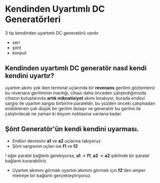 # Kendinden Uyartımlı DC Generatörleri

3 tip kendinden uyartımlı DC generatörü vardır

- seri
- şönt
- konput

## Kendinden uyartımlı DC generatör nasıl kendi kendini uyartır?

uyartım akımı yok iken terminal uçlarında bir **revenans** gerilimi gözlemleriz bu revenans geriliminin mantığı, cihazı daha önceden çalıştırdığımızda cihazın kutuplarında **artık miknatisiyet** akımı bırakıyor, burada endüvi sargısı ile uyartım sargısı birbirine paraleldir, bu yüzden önceki çalışmadan endüklenen çok düşük bir gerilim dolaşır ve generatör bu gerilim ile çalıştırılacak ne zaman ki doyum noktasına varılana kadar.

## Şönt Generatör'ün kendi kendini uyarması.

- Endüvi devresini **a1** ve **a2** uçlarına takıyoruz
- Şönt sargısının uçları ise **f1** ve **f2**

! eğer paralel bağlantı gerekiyorsa, **a1** -> **f1**, **a2** -> **a2** şeklinde bir paralel bağlantı kurarabiliriz.

- Uyartım akımını görmek uyartım akımını görmek için **f2**'den amper metreye bir bağlantı gerçekleştiriyoruz.
